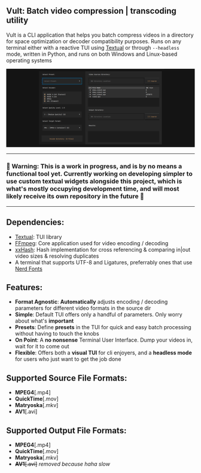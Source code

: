 ## Vult: Batch video compression | transcoding utility
Vult is a CLI application that helps you batch compress videos in a directory for space optimization or decoder compatibility purposes.
Runs on any terminal either with a reactive TUI using [Textual](https://github.com/textualize/textual) or through `--headless` mode, 
written in Python, and runs on both Windows and Linux-based operating systems  

![Preview](https://raw.githubusercontent.com/mrtoffdev/vult/master/docs/Full%20HD%402x.png)

---
### 📢 Warning: This is a work in progress, and is by no means a functional tool yet. Currently working on developing simpler to use custom textual widgets alongside this project, which is what's mostly occupying development time, and will most likely receive its own repository in the future 📢
---

## Dependencies:
- [Textual](https://github.com/textualize/textual): TUI library
- [FFmpeg](https:ffmpeg.com): Core application used for video encoding / decoding
- [xxHash](https:xxhash.com): Hash implementation for cross referencing & comparing in|out video sizes & resolving duplicates
- A terminal that supports UTF-8 and Ligatures, preferrably ones that use [Nerd Fonts](https://nerdfonts.com)

## Features:
- **Format Agnostic**: **Automatically** adjusts encoding / decoding parameters for different video formats in the source dir
- **Simple**: Default TUI offers only a handful of parameters. Only worry about what's **important**
- **Presets**: Define **presets** in the TUI for quick and easy batch processing without having to touch the knobs
- **On Point**: A **no nonsense** Terminal User Interface. Dump your videos in, wait for it to come out
- **Flexible**: Offers both a **visual TUI** for cli enjoyers, and a **headless mode** for users who just want to get the job done

## Supported Source File Formats:
- **MPEG4**[.mp4]
- **QuickTime**[.mov]
- **Matryoska**[.mkv]
- **AV1**[.avi]

## Supported Output File Formats:
- **MPEG4**[.mp4]
- **QuickTime**[.mov]
- **Matryoska**[.mkv]
- ~~**AV1**[.avi]~~ *removed because haha slow*
